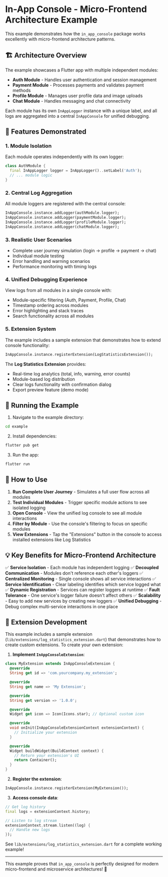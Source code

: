 # In-App Console - Micro-Frontend Architecture Example

This example demonstrates how the `in_app_console` package works excellently with micro-frontend architecture patterns.

## 🏗️ Architecture Overview

The example showcases a Flutter app with multiple independent modules:

- **Auth Module** - Handles user authentication and session management
- **Payment Module** - Processes payments and validates payment methods  
- **Profile Module** - Manages user profile data and image uploads
- **Chat Module** - Handles messaging and chat connectivity

Each module has its own `InAppLogger` instance with a unique label, and all logs are aggregated into a central `InAppConsole` for unified debugging.

## 🚀 Features Demonstrated

### 1. **Module Isolation**
Each module operates independently with its own logger:
```dart
class AuthModule {
  final InAppLogger logger = InAppLogger()..setLabel('Auth');
  // ... module logic
}
```

### 2. **Central Log Aggregation**
All module loggers are registered with the central console:
```dart
InAppConsole.instance.addLogger(authModule.logger);
InAppConsole.instance.addLogger(paymentModule.logger);
InAppConsole.instance.addLogger(profileModule.logger);
InAppConsole.instance.addLogger(chatModule.logger);
```

### 3. **Realistic User Scenarios**
- Complete user journey simulation (login → profile → payment → chat)
- Individual module testing
- Error handling and warning scenarios
- Performance monitoring with timing logs

### 4. **Unified Debugging Experience**
View logs from all modules in a single console with:
- Module-specific filtering (Auth, Payment, Profile, Chat)
- Timestamp ordering across modules
- Error highlighting and stack traces
- Search functionality across all modules

### 5. **Extension System**
The example includes a sample extension that demonstrates how to extend console functionality:
```dart
InAppConsole.instance.registerExtension(LogStatisticsExtension());
```

The **Log Statistics Extension** provides:
- Real-time log analytics (total, info, warning, error counts)
- Module-based log distribution
- Clear logs functionality with confirmation dialog
- Export preview feature (demo mode)

## 📱 Running the Example

1. Navigate to the example directory:
```bash
cd example
```

2. Install dependencies:
```bash
flutter pub get
```

3. Run the app:
```bash
flutter run
```

## 🎯 How to Use

1. **Run Complete User Journey** - Simulates a full user flow across all modules
2. **Test Individual Modules** - Trigger specific module actions to see isolated logging
3. **Open Console** - View the unified log console to see all module interactions
4. **Filter by Module** - Use the console's filtering to focus on specific modules
5. **View Extensions** - Tap the "Extensions" button in the console to access installed extensions like Log Statistics

## 💡 Key Benefits for Micro-Frontend Architecture

✅ **Service Isolation** - Each module has independent logging
✅ **Decoupled Communication** - Modules don't reference each other's loggers
✅ **Centralized Monitoring** - Single console shows all service interactions
✅ **Service Identification** - Clear labeling identifies which service logged what
✅ **Dynamic Registration** - Services can register loggers at runtime
✅ **Fault Tolerance** - One service's logger failure doesn't affect others
✅ **Scalability** - Easy to add new services by creating new loggers
✅ **Unified Debugging** - Debug complex multi-service interactions in one place

## 🔌 Extension Development

This example includes a sample extension (`lib/extensions/log_statistics_extension.dart`) that demonstrates how to create custom extensions. To create your own extension:

1. **Implement `InAppConsoleExtension`**:
```dart
class MyExtension extends InAppConsoleExtension {
  @override
  String get id => 'com.yourcompany.my_extension';

  @override
  String get name => 'My Extension';

  @override
  String get version => '1.0.0';

  @override
  Widget get icon => Icon(Icons.star); // Optional custom icon

  @override
  void onInit(InAppConsoleExtensionContext extensionContext) {
    // Initialize your extension
  }

  @override
  Widget buildWidget(BuildContext context) {
    // Return your extension's UI
    return Container();
  }
}
```

2. **Register the extension**:
```dart
InAppConsole.instance.registerExtension(MyExtension());
```

3. **Access console data**:
```dart
// Get log history
final logs = extensionContext.history;

// Listen to log stream
extensionContext.stream.listen((log) {
  // Handle new logs
});
```

See `lib/extensions/log_statistics_extension.dart` for a complete working example!

---

This example proves that `in_app_console` is perfectly designed for modern micro-frontend and microservice architectures! 🎯
